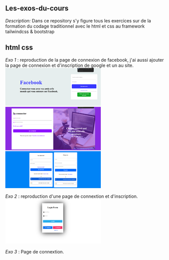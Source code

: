 ## Les-exos-du-cours
*Description:* Dans ce repository s'y figure tous les exercices sur de la formation du codage traditionnel avec le html et css au framework tailwindcss & bootstrap

## html css
*Exo 1* : reproduction de la page de connexion de facebook, j'ai aussi ajouter la page de connexion et d'inscription de google et un au site.
<img src="/exo_jeudi_22-5/Rendus/facebook.png" alt="dd" width="300" heigth="200" />
<img src="/exo_jeudi_22-5/Rendus/pcm2.png" alt="dd" width="300" heigth="200" />
<img src="/exo_jeudi_22-5/Rendus/pcm3.png" alt="dd" width="300" heigth="200" />

*Exo 2* : reproduction d'une page de connextion et d'inscription.
<img src="/exo_vendredi_23-5/exo_1/rendu/p-connexion m1.png" alt="dd" width="300" heigth="200" />

*Exo 3* : Page de connextion.
